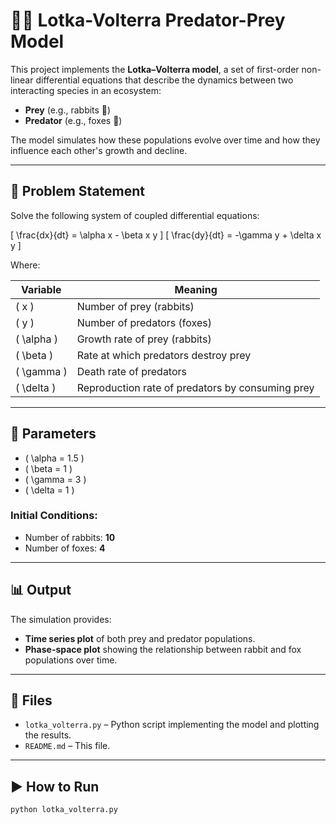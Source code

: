 # 🐇🦊 Lotka-Volterra Predator-Prey Model

This project implements the **Lotka–Volterra model**, a set of first-order non-linear differential equations that describe the dynamics between two interacting species in an ecosystem:

- **Prey** (e.g., rabbits 🐇)
- **Predator** (e.g., foxes 🦊)

The model simulates how these populations evolve over time and how they influence each other's growth and decline.

---

## 📘 Problem Statement

Solve the following system of coupled differential equations:

\[
\frac{dx}{dt} = \alpha x - \beta x y
\]
\[
\frac{dy}{dt} = -\gamma y + \delta x y
\]

Where:

| Variable | Meaning                          |
|----------|----------------------------------|
| \( x \)  | Number of prey (rabbits)         |
| \( y \)  | Number of predators (foxes)      |
| \( \alpha \) | Growth rate of prey (rabbits)     |
| \( \beta \)  | Rate at which predators destroy prey |
| \( \gamma \) | Death rate of predators            |
| \( \delta \) | Reproduction rate of predators by consuming prey |

---

## 🔧 Parameters

- \( \alpha = 1.5 \)
- \( \beta = 1 \)
- \( \gamma = 3 \)
- \( \delta = 1 \)

### Initial Conditions:

- Number of rabbits: **10**
- Number of foxes: **4**

---

## 📊 Output

The simulation provides:
- **Time series plot** of both prey and predator populations.
- **Phase-space plot** showing the relationship between rabbit and fox populations over time.

---

## 📂 Files

- `lotka_volterra.py` – Python script implementing the model and plotting the results.
- `README.md` – This file.

---

## ▶️ How to Run

```bash
python lotka_volterra.py
